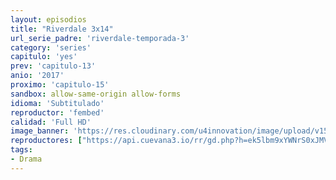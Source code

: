 ```yaml
---
layout: episodios
title: "Riverdale 3x14"
url_serie_padre: 'riverdale-temporada-3'
category: 'series'
capitulo: 'yes'
prev: 'capitulo-13'
anio: '2017'
proximo: 'capitulo-15'
sandbox: allow-same-origin allow-forms
idioma: 'Subtitulado'
reproductor: 'fembed'
calidad: 'Full HD'
image_banner: 'https://res.cloudinary.com/u4innovation/image/upload/v1565152608/maxresdefault-min_vy9nnj.jpg'
reproductores: ["https://api.cuevana3.io/rr/gd.php?h=ek5lbm9xYWNrS0xJMVp5b21KREk0dFBLbjVkaHhkRGdrOG1jbnBpUnhhS1ZsNFdxbkxtcHk3YkhoSkdxejVtLzFyTm5tb2JIeGV6ZWxaOThnNWUzdjc2U3FadVkyUT09"]
tags:
- Drama
---
```











